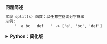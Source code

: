 <!-- Tag: 字符串 -->

<summary><b>问题简述</b></summary>

```txt
实现 split(s) 函数：以任意空格切分字符串
示例：
    '  a bc   def   ' -> ['a', 'bc', 'def']
```

<!-- <div align="center"><img src="../../../_assets/xxx.png" height="300" /></div> -->

<details><summary><b>Python：简化版</b></summary>

```python
def split(s):
    ret = []
    l, r = 0, 0
    while r < len(s):
        while r < len(s) and s[r] == ' ':  # 跳过空格
            r += 1
        
        l = r  # 单词首位
        while r < len(s) and s[r] != ' ':  # 跳过字符
            r += 1

        if l < r:  # 如果存在字符
            ret.append(s[l: r])
    
    return ret
```

</details>

